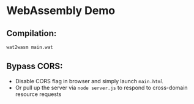 # WebAssembly Demo

## Compilation:

```bash
wat2wasm main.wat
```

## Bypass CORS:

- Disable CORS flag in browser and simply launch ```main.html```
- Or pull up the server via ```node server.js``` to respond to cross-domain resource requests
